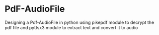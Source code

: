 # PdF-AudioFile
Designing a Pdf-AudioFile in  python using pikepdf module to decrypt the pdf file and pyttsx3 module to extract text and convert  it to audio
